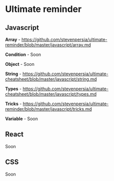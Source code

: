 # Ultimate reminder

## Javascript
**Array** - https://github.com/stevenpersia/ultimate-reminder/blob/master/javascript/array.md

**Condition** - Soon

**Object** - Soon

**String** - https://github.com/stevenpersia/ultimate-cheatsheet/blob/master/javascript/string.md

**Types** - https://github.com/stevenpersia/ultimate-cheatsheet/blob/master/javascript/types.md

**Tricks** - https://github.com/stevenpersia/ultimate-reminder/blob/master/javascript/tricks.md

**Variable** - Soon

## React

Soon

## CSS

Soon
